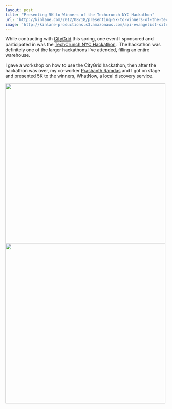 ```yaml
---
layout: post
title: "Presenting 5K to Winners of the Techcrunch NYC Hackathon"
url: 'http://kinlane.com/2012/08/18/presenting-5k-to-winners-of-the-techcrunch-nyc-hackathon/'
image: 'http://kinlane-productions.s3.amazonaws.com/api-evangelist-site/blog/KinLane-Techcrunch-Disrupt-Hackathon-NYC-May-2012-1.jpeg'
---
```


While contracting with [CityGrid][1] this spring, one event I sponsored and participated in was the [TechCrunch NYC Hackathon][2].  The hackathon was definitely one of the larger hackathons I've attended, filling an entire warehouse.  

I gave a workshop on how to use the CityGrid hackathon, then after the hackathon was over, my co-worker [Prashanth Ramdas][3] and I got on stage and presented 5K to the winners, WhatNow, a local discovery service.

<img class="c1" src="http://kinlane-productions.s3.amazonaws.com/events/techcrunch-nyc-2012/KinLane-Techcrunch-Disrupt-Hackathon-NYC-May-2012-1.jpeg" alt="" width="500" />

<img class="c1" src="http://kinlane-productions.s3.amazonaws.com/events/techcrunch-nyc-2012/KinLane-Techcrunch-Disrupt-Hackathon-NYC-May-2012-2.png" alt="" width="500" />

   [1]: http://www.citygrid.com
   [2]: http://techcrunch.com/2012/05/20/introducing-our-2012-disrupt-nyc-hackathon-winners-thingscription-poachbase-and-practikhan/
   [3]: http://www.linkedin.com/in/pramdas
